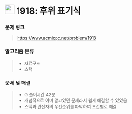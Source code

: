 # <img src="https://d2gd6pc034wcta.cloudfront.net/tier/12.svg" width="30">  1918: 후위 표기식

### 문제 링크

> https://www.acmicpc.net/problem/1918



### 알고리즘 분류

>- 자료구조
>- 스택



### 문제 및 해결

>- ⏱ 풀이시간 42분
>- 개념적으로 이미 알고있던 문제라서 쉽게 해결할 수 있었음
>- 스택과 연산자의 우선순위를 파악하여 조건별로 해결

